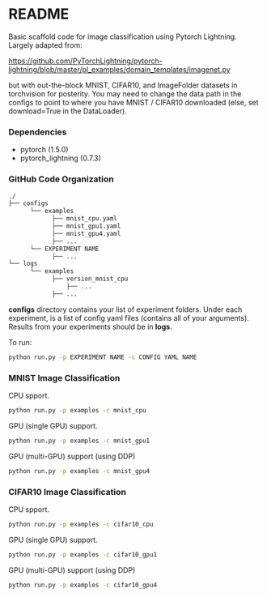 
# README

Basic scaffold code for image classification using Pytorch Lightning. Largely adapted from:

https://github.com/PyTorchLightning/pytorch-lightning/blob/master/pl_examples/domain_templates/imagenet.py

but with out-the-block MNIST, CIFAR10, and ImageFolder datasets in torchvision for posterity. You may need to change the data path in the configs to point to where you have MNIST / CIFAR10 downloaded (else, set download=True in the DataLoader).

### Dependencies
- pytorch (1.5.0)
- pytorch_lightning (0.7.3)

### GitHub Code Organization
```bash
./
├── configs
      └── examples
            ├── mnist_cpu.yaml
            ├── mnist_gpu1.yaml
            ├── mnist_gpu4.yaml
            ├── ...
      └── EXPERIMENT NAME
            ├── ...
└── logs
      └── examples
            ├── version_mnist_cpu
                ├── ...
            ├── ...
```
**configs** directory contains your list of experiment folders. Under each experiment, is a list of config yaml files (contains all of your arguments). Results from your experiments should be in **logs**. 

To run:
```bash
python run.py -p EXPERIMENT NAME -c CONFIG YAML NAME
```

### MNIST Image Classification
CPU spport.
```bash
python run.py -p examples -c mnist_cpu
```

GPU (single GPU) support.
```bash
python run.py -p examples -c mnist_gpu1
```

GPU (multi-GPU) support (using DDP)
```bash
python run.py -p examples -c mnist_gpu4
```

### CIFAR10 Image Classification
CPU spport.
```bash
python run.py -p examples -c cifar10_cpu
```

GPU (single GPU) support.
```bash
python run.py -p examples -c cifar10_gpu1
```

GPU (multi-GPU) support (using DDP)
```bash
python run.py -p examples -c cifar10_gpu4
```
